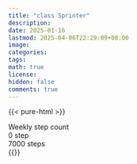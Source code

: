 ```yaml
---
title: "class Sprinter"
description: 
date: 2025-01-16
lastmod: 2025-04-06T22:29:09+08:00
image: 
categories: 
tags: 
math: true
license: 
hidden: false
comments: true
---
```

{{< pure-html >}}
<div class="chart-wrap vertical">
  <div class="title">Weekly step count</div>
  <div class="grid">
    <div class="bottom"> 0 step </div>
    <div class="bar" style="--bar-value:0%;" data-name="0" title="03-31"></div>
    <div class="bar" style="--bar-value:0%;" data-name="0" title="04-01"></div>
    <div class="bar" style="--bar-value:0%;" data-name="0" title="04-02"></div>
    <div class="bar" style="--bar-value:0%;" data-name="0" title="04-03"></div>
    <div class="bar" style="--bar-value:0%;" data-name="0" title="04-04"></div>
    <div class="bar" style="--bar-value:0%;" data-name="0" title="04-05"></div>
    <div class="bar" style="--bar-value:0%;" data-name="0" title="04-06"></div>
<div class="top"> 7000 steps </div>
  </div>
</div>
{{</ pure-html >}}